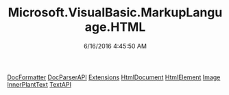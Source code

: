 ﻿---
title: Microsoft.VisualBasic.MarkupLanguage.HTML
date: 6/16/2016 4:45:50 AM
---

[DocFormatter](T-Microsoft.VisualBasic.MarkupLanguage.HTML.DocFormatter.html)
[DocParserAPI](T-Microsoft.VisualBasic.MarkupLanguage.HTML.DocParserAPI.html)
[Extensions](T-Microsoft.VisualBasic.MarkupLanguage.HTML.Extensions.html)
[HtmlDocument](T-Microsoft.VisualBasic.MarkupLanguage.HTML.HtmlDocument.html)
[HtmlElement](T-Microsoft.VisualBasic.MarkupLanguage.HTML.HtmlElement.html)
[Image](T-Microsoft.VisualBasic.MarkupLanguage.HTML.Image.html)
[InnerPlantText](T-Microsoft.VisualBasic.MarkupLanguage.HTML.InnerPlantText.html)
[TextAPI](T-Microsoft.VisualBasic.MarkupLanguage.HTML.TextAPI.html)
